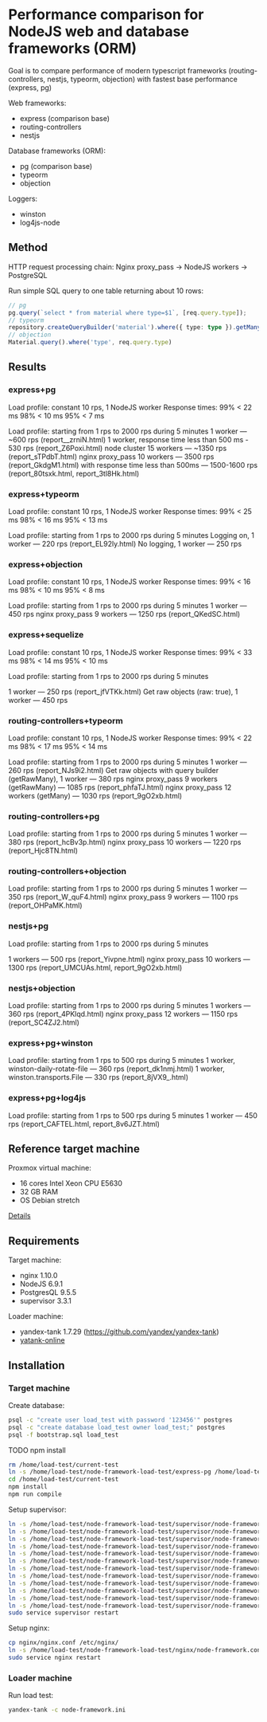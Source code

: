 # Performance comparison for NodeJS web and database frameworks (ORM)
Goal is to compare performance of modern typescript frameworks (routing-controllers, nestjs, typeorm, objection)
with fastest base performance (express, pg)

Web frameworks:
* express (comparison base)
* routing-controllers
* nestjs

Database frameworks (ORM):
* pg (comparison base)
* typeorm
* objection

Loggers:
* winston
* log4js-node


## Method

HTTP request processing chain:
Nginx proxy_pass -> NodeJS workers -> PostgreSQL

Run simple SQL query to one table returning about 10 rows:

```typescript
// pg
pg.query(`select * from material where type=$1`, [req.query.type]);
// typeorm
repository.createQueryBuilder('material').where({ type: type }).getMany();
// objection
Material.query().where('type', req.query.type)
```

## Results

### express+pg

Load profile: constant 10 rps, 1 NodeJS worker
Response times:
99% < 22 ms
98% < 10 ms
95% < 7 ms

Load profile: starting from 1 rps to 2000 rps during 5 minutes
1 worker — ~600 rps (report__zrniN.html)
1 worker, response time less than 500 ms - 530 rps (report_Z6Poxi.html)
node cluster 15 workers — ~1350 rps (report_sTPdbT.html)
nginx proxy_pass 10 workers — 3500 rps (report_GkdgM1.html)
with response time less than 500ms — 1500-1600 rps (report_80tsxk.html, report_3tl8Hk.html)

### express+typeorm

Load profile: constant 10 rps, 1 NodeJS worker
Response times:
99% < 25 ms
98% < 16 ms
95% < 13 ms

Load profile: starting from 1 rps to 2000 rps during 5 minutes
Logging on, 1 worker — 220 rps (report_EL92ly.html)
No logging, 1 worker — 250 rps

### express+objection

Load profile: constant 10 rps, 1 NodeJS worker
Response times:
99% < 16 ms
98% < 10 ms
95% < 8 ms

Load profile: starting from 1 rps to 2000 rps during 5 minutes
1 worker — 450 rps
nginx proxy_pass 9 workers — 1250 rps (report_QKedSC.html)

### express+sequelize

Load profile: constant 10 rps, 1 NodeJS worker
Response times:
99% < 33 ms
98% < 14 ms
95% < 10 ms

Load profile: starting from 1 rps to 2000 rps during 5 minutes

1 worker — 250 rps (report_jfVTKk.html)
Get raw objects (raw: true), 1 worker — 450 rps

### routing-controllers+typeorm

Load profile: constant 10 rps, 1 NodeJS worker
Response times:
99% < 22 ms
98% < 17 ms
95% < 14 ms

Load profile: starting from 1 rps to 2000 rps during 5 minutes
1 worker — 260 rps (report_NJs9i2.html)
Get raw objects with query builder (getRawMany), 1 worker — 380 rps
nginx proxy_pass 9 workers (getRawMany) — 1085 rps (report_phfaTJ.html)
nginx proxy_pass 12 workers (getMany) — 1030 rps (report_9gO2xb.html)

### routing-controllers+pg

Load profile: starting from 1 rps to 2000 rps during 5 minutes
1 worker — 380 rps (report_hcBv3p.html)
nginx proxy_pass 10 workers — 1220 rps (report_Hjc8TN.html)

### routing-controllers+objection

Load profile: starting from 1 rps to 2000 rps during 5 minutes
1 worker — 350 rps (report_W_quF4.html)
nginx proxy_pass 9 workers — 1100 rps (report_OHPaMK.html)

### nestjs+pg

Load profile: starting from 1 rps to 2000 rps during 5 minutes

1 workers — 500 rps (report_Yivpne.html)
nginx proxy_pass 10 workers — 1300 rps (report_UMCUAs.html, report_9gO2xb.html)

### nestjs+objection

Load profile: starting from 1 rps to 2000 rps during 5 minutes
1 workers — 360 rps (report_4PKlqd.html)
nginx proxy_pass 12 workers — 1150 rps (report_SC4ZJ2.html)

### express+pg+winston

Load profile: starting from 1 rps to 500 rps during 5 minutes
1 worker, winston-daily-rotate-file — 360 rps (report_dk1nmj.html)
1 worker, winston.transports.File — 330 rps (report_8jVX9_.html)

### express+pg+log4js

Load profile: starting from 1 rps to 500 rps during 5 minutes
1 worker — 450 rps (report_CAFTEL.html, report_8v6JZT.html)


## Reference target machine

Proxmox virtual machine:
* 16 cores Intel Xeon CPU E5630
* 32 GB RAM
* OS Debian stretch

[Details](target.md)


## Requirements

Target machine:
* nginx 1.10.0
* NodeJS 6.9.1
* PostgresQL 9.5.5
* supervisor 3.3.1

Loader machine:
* yandex-tank 1.7.29 (https://github.com/yandex/yandex-tank)
* [yatank-online](https://github.com/yandex-load/yatank-online)


## Installation

### Target machine

Create database:
```sh
psql -c "create user load_test with password '123456'" postgres
psql -c "create database load_test owner load_test;" postgres
psql -f bootstrap.sql load_test 
```

TODO
npm install

```sh
rm /home/load-test/current-test
ln -s /home/load-test/node-framework-load-test/express-pg /home/load-test/current-test
cd /home/load-test/current-test
npm install
npm run compile

```

Setup supervisor:
```sh
ln -s /home/load-test/node-framework-load-test/supervisor/node-framework_1.conf /etc/supervisor/conf.d/
ln -s /home/load-test/node-framework-load-test/supervisor/node-framework_2.conf /etc/supervisor/conf.d/
ln -s /home/load-test/node-framework-load-test/supervisor/node-framework_3.conf /etc/supervisor/conf.d/
ln -s /home/load-test/node-framework-load-test/supervisor/node-framework_4.conf /etc/supervisor/conf.d/
ln -s /home/load-test/node-framework-load-test/supervisor/node-framework_5.conf /etc/supervisor/conf.d/
ln -s /home/load-test/node-framework-load-test/supervisor/node-framework_6.conf /etc/supervisor/conf.d/
ln -s /home/load-test/node-framework-load-test/supervisor/node-framework_7.conf /etc/supervisor/conf.d/
ln -s /home/load-test/node-framework-load-test/supervisor/node-framework_8.conf /etc/supervisor/conf.d/
ln -s /home/load-test/node-framework-load-test/supervisor/node-framework_9.conf /etc/supervisor/conf.d/
ln -s /home/load-test/node-framework-load-test/supervisor/node-framework_10.conf /etc/supervisor/conf.d/
ln -s /home/load-test/node-framework-load-test/supervisor/node-framework_11.conf /etc/supervisor/conf.d/
ln -s /home/load-test/node-framework-load-test/supervisor/node-framework_12.conf /etc/supervisor/conf.d/
sudo service supervisor restart
```

Setup nginx:
```sh
cp nginx/nginx.conf /etc/nginx/
ln -s /home/load-test/node-framework-load-test/nginx/node-framework.conf /etc/nginx/sites-enabled/
sudo service nginx restart
```

### Loader machine

Run load test:
```sh
yandex-tank -c node-framework.ini
```
